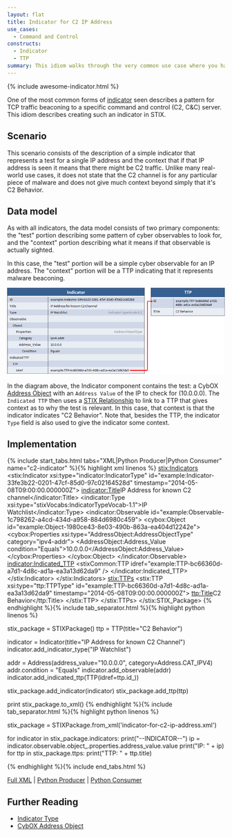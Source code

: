 ```yaml
---
layout: flat
title: Indicator for C2 IP Address
use_cases:
  - Command and Control
constructs:
  - Indicator
  - TTP
summary: This idiom walks through the very common use case where you have an indicator where the "test" is a simple IP address and the context is that the IP is being used to host a C2 server. This is often implemented via a network block to that IP address as the external firewall.
---
```

{% include awesome-indicator.html %}

One of the most common forms of [indicator](../#Indicator) seen describes a pattern for TCP traffic beaconing to a specific command and control (C2, C&C) server. This idiom describes creating such an indicator in STIX.

## Scenario

This scenario consists of the description of a simple indicator that represents a test for a single IP address and the context that if that IP address is seen it means that there might be C2 traffic. Unlike many real-world use cases, it does not state that the C2 channel is for any particular piece of malware and does not give much context beyond simply that it's C2 Behavior.

## Data model

As with all indicators, the data model consists of two primary components: the "test" portion describing some pattern of cyber observables to look for, and the "context" portion describing what it means if that observable is actually sighted.

In this case, the "test" portion will be a simple cyber observable for an IP address. The "context" portion will be a TTP indicating that it represents malware beaconing.

![IP Address Indicator Diagram](diagram.png)

In the diagram above, the Indicator component contains the test: a CybOX [Address Object](/data-model/{{site.current_version}}/AddressObj/AddressObjectType/) with an `Address Value` of the IP to check for (10.0.0.0). The `Indicated TTP` then uses a [STIX Relationship](/documentation/concepts/relationships) to link to a TTP that gives context as to why the test is relevant. In this case, that context is that the indicator indicates "C2 Behavior". Note that, besides the TTP, the indicator `Type` field is also used to give the indicator some context.

## Implementation

{% include start_tabs.html tabs="XML|Python Producer|Python Consumer" name="c2-indicator" %}{% highlight xml linenos %}
<stix:Indicators>
        <stix:Indicator xsi:type="indicator:IndicatorType" id="example:Indicator-33fe3b22-0201-47cf-85d0-97c02164528d" timestamp="2014-05-08T09:00:00.000000Z">
            <indicator:Title>IP Address for known C2 channel</indicator:Title>
            <indicator:Type xsi:type="stixVocabs:IndicatorTypeVocab-1.1">IP Watchlist</indicator:Type>
            <indicator:Observable  id="example:Observable-1c798262-a4cd-434d-a958-884d6980c459">
                <cybox:Object id="example:Object-1980ce43-8e03-490b-863a-ea404d12242e">
                    <cybox:Properties xsi:type="AddressObject:AddressObjectType" category="ipv4-addr">
                        <AddressObject:Address_Value condition="Equals">10.0.0.0</AddressObject:Address_Value>
                    </cybox:Properties>
                </cybox:Object>
            </indicator:Observable>
            <indicator:Indicated_TTP>
                <stixCommon:TTP idref="example:TTP-bc66360d-a7d1-4d8c-ad1a-ea3a13d62da9" />
            </indicator:Indicated_TTP>
        </stix:Indicator>
    </stix:Indicators>
    <stix:TTPs>
        <stix:TTP xsi:type="ttp:TTPType" id="example:TTP-bc66360d-a7d1-4d8c-ad1a-ea3a13d62da9" timestamp="2014-05-08T09:00:00.000000Z">
            <ttp:Title>C2 Behavior</ttp:Title>
        </stix:TTP>
    </stix:TTPs>
</stix:STIX_Package>
{% endhighlight %}{% include tab_separator.html %}{% highlight python linenos %}

stix_package = STIXPackage()
ttp = TTP(title="C2 Behavior")

indicator = Indicator(title="IP Address for known C2 Channel")
indicator.add_indicator_type("IP Watchlist")

addr = Address(address_value="10.0.0.0", category=Address.CAT_IPV4)
addr.condition = "Equals"
indicator.add_observable(addr)
indicator.add_indicated_ttp(TTP(idref=ttp.id_))

stix_package.add_indicator(indicator)
stix_package.add_ttp(ttp)

print stix_package.to_xml()
{% endhighlight %}{% include tab_separator.html %}{% highlight python linenos %}

stix_package = STIXPackage.from_xml('indicator-for-c2-ip-address.xml')

for indicator in stix_package.indicators:
  print("--INDICATOR--")
    ip = indicator.observable.object_.properties.address_value.value
    print("IP: " + ip)
    for ttp in stix_package.ttps:
      print("TTP: " + ttp.title)

{% endhighlight %}{% include end_tabs.html %}

[Full XML](indicator-for-c2-ip-address.xml) | [Python Producer](indicator-for-c2-ip-address_producer.py) | [Python Consumer](indicator-for-c2-ip-address_consumer.py)

## Further Reading

* [Indicator Type](/data-model/{{site.current_version}}/indicator/IndicatorType)
* [CybOX Address Object](/data-model/{{site.current_version}}/AddressObj/AddressObjectType)

